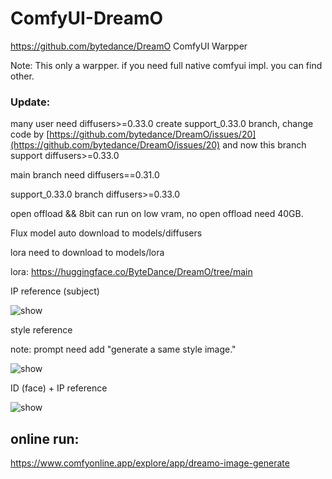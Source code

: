 # ComfyUI-DreamO

https://github.com/bytedance/DreamO
ComfyUI Warpper

Note:
This only a warpper. if you need full native comfyui impl. you can find other.


### Update:
many user need diffusers>=0.33.0
create support_0.33.0 branch, change code by [https://github.com/bytedance/DreamO/issues/20](https://github.com/bytedance/DreamO/issues/20)
and now this branch support diffusers>=0.33.0

main branch need diffusers==0.31.0

support_0.33.0 branch diffusers>=0.33.0


open offload && 8bit can run on low vram, no open offload need 40GB.

Flux model auto download to models/diffusers

lora need to download to models/lora

lora:
https://huggingface.co/ByteDance/DreamO/tree/main



IP reference (subject)

![show](./assets/show_1.png)


style reference 

note: prompt need add "generate a same style image."

![show](./assets/show_2.png)


ID (face) + IP  reference

![show](./assets/show_3.png)


## online run:

https://www.comfyonline.app/explore/app/dreamo-image-generate
